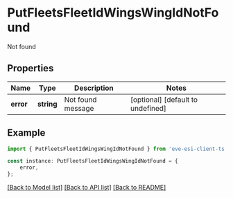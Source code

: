 # PutFleetsFleetIdWingsWingIdNotFound

Not found

## Properties

Name | Type | Description | Notes
------------ | ------------- | ------------- | -------------
**error** | **string** | Not found message | [optional] [default to undefined]

## Example

```typescript
import { PutFleetsFleetIdWingsWingIdNotFound } from 'eve-esi-client-ts';

const instance: PutFleetsFleetIdWingsWingIdNotFound = {
    error,
};
```

[[Back to Model list]](../README.md#documentation-for-models) [[Back to API list]](../README.md#documentation-for-api-endpoints) [[Back to README]](../README.md)
